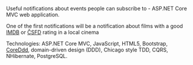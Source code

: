 Useful notifications about events people can subscribe to - ASP.NET Core MVC web application. 

One of the first notifications will be a notification about films with a good [IMDB](https://www.imdb.com/) or [ČSFD](https://www.csfd.cz/) rating in a local cinema

Technologies: ASP.NET Core MVC, JavaScript, HTML5, Bootstrap, [CoreDdd](https://github.com/xhafan/coreddd), domain-driven design (DDD), Chicago style TDD, CQRS, NHibernate, PostgreSQL.